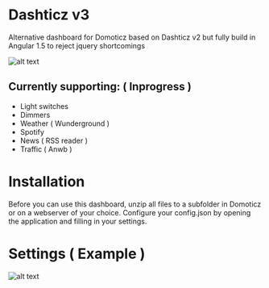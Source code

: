 # Dashticz v3

Alternative dashboard for Domoticz based on Dashticz v2 but fully build in Angular 1.5 to reject jquery shortcomings

![alt text](https://github.com/danielalmering/dashticz_v3/blob/master/assets/img/screenshot.png)

## Currently supporting: ( Inprogress )

* Light switches
* Dimmers
* Weather ( Wunderground )
* Spotify
* News ( RSS reader )
* Traffic ( Anwb )

# Installation

Before you can use this dashboard, unzip all files to a subfolder in Domoticz or on a webserver of your choice.
Configure your config.json by opening the application and filling in your settings. 

# Settings ( Example )

![alt text](https://github.com/danielalmering/dashticz_v3/blob/master/assets/img/screenshot-settings.png)


